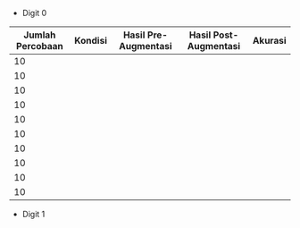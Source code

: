 




- Digit 0

| Jumlah Percobaan | Kondisi | Hasil Pre-Augmentasi | Hasil Post-Augmentasi | Akurasi |
| ---------------- | ------- | -------------------- | --------------------- | ------- |
| 10               |         |                      |                       |         |
| 10               |         |                      |                       |         |
| 10               |         |                      |                       |         |
| 10               |         |                      |                       |         |
| 10               |         |                      |                       |         |
| 10               |         |                      |                       |         |
| 10               |         |                      |                       |         |
| 10               |         |                      |                       |         |
| 10               |         |                      |                       |         |
| 10               |         |                      |                       |         |

- Digit 1


